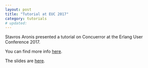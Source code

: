 ```yaml
---
layout: post
title: "Tutorial at EUC 2017"
category: tutorials
# updated:
---
```


Stavros Aronis presented a tutorial on Concuerror at the Erlang User Conference 2017.

You can find more info [here](http://www.erlang-factory.com/euc2017/stavros-aronis).

The slides are [here](https://goo.gl/Mhulbn).
